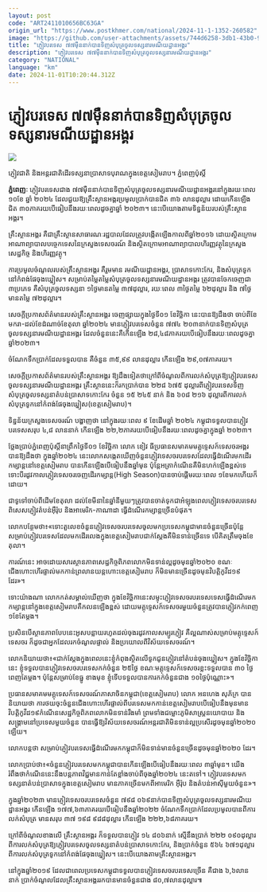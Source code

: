 ```yaml
---
layout: post
code: "ART2411010656BC63GA"
origin_url: "https://www.postkhmer.com/national/2024-11-1-1352-260582"
image: "https://github.com/user-attachments/assets/744d6258-3db1-43b0-9638-0a4e82daaf80"
title: "ភ្ញៀវ​បរទេស ៧៧​ម៉ឺន​នាក់​បាន​ទិញ​សំបុត្រ​ចូល​ទស្សនា​រមណីយដ្ឋាន​អង្គរ"
description: "​​ភ្ញៀវ​បរទេស ៧៧​ម៉ឺន​នាក់​បាន​ទិញ​សំបុត្រ​ចូល​ទស្សនា​រមណីយដ្ឋាន​អង្គរ​"
category: "NATIONAL"
language: "km"
date: 2024-11-01T10:20:44.312Z
---
```


# ភ្ញៀវ​បរទេស ៧៧​ម៉ឺន​នាក់​បាន​ទិញ​សំបុត្រ​ចូល​ទស្សនា​រមណីយដ្ឋាន​អង្គរ

![](https://github.com/user-attachments/assets/d216bc0a-c320-4008-bb40-acdb7f589415)

ភ្ញៀវ​ជាតិ និង​អន្តរជាតិ​ដើរទស្សនា​ប្រាសាទ​បុរាណ​ក្នុង​ខេត្ត​សៀមរាប។ ភ្នំពេញប៉ុស្តិ៍

**ភ្នំពេញៈ** ភ្ញៀវបរទេស​ជាង ៧៧ម៉ឺន​នាក់បាន​ទិញ​សំបុត្រ​ចូល​ទស្សនា​រមណីយដ្ឋាន​អង្គរ​នៅក្នុង​រយៈ​ពេល ១០​ខែ​ ​ឆ្នាំ​ ២០២៤ ដែល​ជួយ​ឱ្យ​គ្រឹះស្ថាន​អង្គរ​​ប្រមូលប្រាក់​បានជិត ៣៦ ​លាន​ដុល្លារ ​ដោយ​កើន​ឡើង​ជិត ៣០​ភាគរយបើ​ធៀប​នឹង​រយៈ​ពេល​​ដូចគ្នា​​ឆ្នាំ ២០២៣​។ នេះ​បើ​យោង​តាម​ទិន្ន​ន័យ​របស់​គ្រឹះស្ថាន​អង្គរ។

គ្រឹះស្ថាន​អង្គរ គឺ​ជា​គ្រឹះស្ថាន​សាធារណៈ​រដ្ឋបាល​ដែល​ត្រូវ​បង្កើត​ឡើង​កាល​ពី​ឆ្នាំ​២០១៦ ដោយ​ស្ថិត​ក្រោម​អាណា​ព្យាបាល​បច្ចេក​ទេស​នៃ​ក្រសួង​ទេសចរណ៍ និង​ស្ថិត​ក្រោម​អាណា​ព្យាបាល​ហិរញ្ញ​វត្ថុ​ នៃ​ក្រសួង​សេដ្ឋកិច្ច និង​ហិរញ្ញវត្ថុ។

ការ​ប្រមូល​ចំណូល​របស់​គ្រឹះស្ថាន​អង្គរ គឺ​រួម​មាន រមណីយ​ដ្ឋាន​អង្គរ, ប្រាសាទ​កោះកែរ, និង​សំបុត្រ​ទូក​នៅ​កំពង់ផែ​ចុង​ឃ្នៀស។ សម្រាប់​តម្លៃ​តម្លៃ​សំបុត្រ​ចូល​ទស្សនា​រមណីយដ្ឋាន​អង្គរ ត្រូវ​បាន​ចែក​ចេញ​ជា ៣​ប្រភេទ គឺ​សំបុត្រ​ចូល​ទស្សនា ១​ថ្ងៃ​មាន​តម្លៃ ៣៧​ដុល្លារ, រយៈ​ពេល ៣​ថ្ងៃ​តម្លៃ ៦២​ដុល្លារ និង​ ៧​ថ្ងៃ​ មាន​តម្លៃ ៧២​ដុល្លារ​។

សេចក្តី​ប្រកាស​ព័ត៌មាន​របស់​គ្រឹះស្ថាន​អង្គរ ចេញផ្សាយ​ក្នុង​ថ្ងៃ​ទី០១ ខែវិច្ឆិកា នេះបាន​ឱ្យដឹងថា ចាប់​ពី​​ខែ​មករា-ដល់ខែដំណាច់ខែ​តុលា ឆ្នាំ​២០២៤ មាន​ភ្ញៀវ​បរទេស​ចំនួន​ ៧៧៤ ២០៣ ​​នាក់​បាន​ទិញ​សំបុត្រ​ចូល​ទស្សនា​រមណីយ​ដ្ឋាន​អង្គរ ដែល​ចំនួន​នេះគឺ​កើន​ឡើង ២៨,៤៨​ ​​ភាគ​រយ​បើ​ធៀប​នឹងរយៈ​ពេល​ដូច​គ្នា​ឆ្នាំ​២០២៣។

ចំណែក​ទឹក​ប្រាក់​ដែល​ទទួល​បាន គឺ​ចំនួន ៣៥,៩៩ លាន​ដុល្លារ កើនឡើង ២៩,០៧​ភាគ​រយ​។

សេចក្តី​ប្រកាស​ព័ត៌មាន​របស់​គ្រឹះស្ថាន​អង្គរ ​ឱ្យ​ដឹង​ទៀត​ថា ​ក្រៅ​ពី​ចំណូល​ពី​ការ​លក់​សំបុត្រ​ឱ្យ​ភ្ញៀវ​បរទេស​ចូល​ទស្សនា​រមណីយ​ដ្ឋាន​អង្គរ គ្រឹះ​ស្ថាន​នេះ​​ក៏​រក​ប្រាក់​បាន ២២៨ ៦៧៥ ​​ដុល្លារ​ពី​ភ្ញៀវ​បរទេស​ទិញ​សំបុត្រ​ចូល​ទស្សនា​តំបន់​ប្រាសាទ​កោះកែរ ចំនួន ១៥ ២៤៥ នាក់​ និង​ ៦០៨ ២១៦ ​​ដុល្លារ​​ពី​ការ​លក់​សំបុត្រ​ទូក​នៅ​កំពង់ផែ​ចុង​ឃ្នៀស(ខេត្ត​សៀមរាប)​។

ទិន្នន័យ​ក្រសួង​ទេសចរណ៍ ​បង្ហាញ​ថា នៅ​ក្នុង​រយៈ​ពេល ៩ ខែ​​ដើម​ឆ្នាំ ២០២៤ កម្ពុជា​ទទួល​បាន​ភ្ញៀវ​បរទេស​​សរុប ៤,៨ លាន​នាក់ កើន​ឡើង ២២,២​ ភាគរយ​បើ​ធៀប​នឹង​រយៈពេល​ដូចគ្នា​ក្នុង​ឆ្នាំ ២០២៣។

ថ្លែងប្រាប់​ភ្នំពេញប៉ុស្តិ៍​នា​ព្រឹក​ថ្ងៃ​ទី០១ ខែ​វិច្ឆិកា លោក ខៀវ ធី ​ប្រធាន​សមាគម​មគ្គុទ្ទេសក៍​ទេសចរ​អង្គរ បានឱ្យដឹង​ថា ​​ក្នុង​ឆ្នាំ​២០២៤ នេះ​លោក​សង្កេត​ឃើញ​​​ចំនួន​ភ្ញៀវទេសចរបរទេស​ដែល​ធ្វើ​ដំណើរ​មក​ដើរកម្សាន្ត​នៅ​​ខេត្ត​សៀមរាប បាន​កើន​ឡើង​បើ​ធៀប​នឹង​ឆ្នាំ​មុន​ ប៉ុន្តែ​អត្រា​កំណើន​គឺ​​មិន​ហក់​​ឡើង​ខ្ពស់​​​ទេ ​ទោះបី​រដូវកាល​ភ្ញៀវ​ទេសចរចេញ​ដើរ​កម្សាន្ត​(High Season)បាន​ចាប់​ផ្តើមរយៈ​ពេល ១ខែមក​ហើយ​​ក៏​ដោយ។

ជា​ទូទៅចាប់​ពី​ដើម​ខែ​តុលា ដល់​ខែ​មីនានៃ​ឆ្នាំ​នីមួយៗ​ត្រូវ​បាន​ចាត់​ទុក​​ជា​អំឡុង​ពេល​ភ្ញៀវទេសចរបរទេស ពិសេស​ភ្ញៀវតំបន់​អ៊ឺរ៉ុប និង​អាមេរិក-កាណាដា ធ្វើ​ដំណើរ​កម្សាន្ត​ច្រើន​បំផុត។​

លោក​បន្ថែម​ថា៖​«​ទោះតួលេខចំនួន​ភ្ញៀវទេសចរបរទេស​ចូល​មកប្រទេស​​កម្ពុជា​មាន​ចំនួន​ច្រើន​ ប៉ុន្តែ​សម្រាប់​ភ្ញៀវបរទេស​ដែល​មក​ដើរលេង​ក្នុង​​ខេត្ត​សៀមរាបជាក់ស្តែង​គឺ​មិន​ទាន់ច្រើន​ទេ បើ​គិត​ត្រឹម​ចុង​ខែ​តុលា។

​ការ​ណ៍​នេះ​ អាច​ដោយ​សារ​ស្ថាន​ភាព​សេដ្ឋកិច្ច​ពិភពលោក​មិន​ទាន់​ល្អ​ដូចមុន​ឆ្នាំ​២០២០ ខណៈ​ជើងហោះហើរ​ផ្ទាល់​មក​កាន់​ព្រលាន​យន្តហោះខេត្ត​សៀមរាប ក៏​មិនមាន​​ច្រើន​ដូចមុន​វិបត្តិកូវីដ​១៩ ដែរ»។

ទោះយ៉ាង​ណា លោក​កត់​សម្គាល់​ឃើញ​ថា ក្នុង​ខែ​វិច្ឆិកានេះ​​សម្ទុះ​​ភ្ញៀវទេសចរបរទេស​ទេស​​ធ្វើ​ដំណើរ​មក​កម្សាន្ត​នៅ​ក្នុង​ខេត្ត​សៀមរាបគឺកលនឡើងខ្ពស់ ដោយ​មគ្គុទ្ទេសក៍​ទេសចរមួយ​ចំនួន​ត្រូវបាន​​​ភ្ញៀវកក់​ពេញ ១​ខែ​តែម្តង​​។

ប្រសិន​បើ​ស្ថាន​ភាព​បែប​នេះ​អូសបន្លាយ​​រហូត​ដល់​ចុង​រដូវកាល​សម្បូរ​ភ្ញៀ​វ គឺល្អ​ណាស់​សម្រាប់​មគ្គុទ្ទេសក៍​ទេសចរ ក៏​ដូច​ជាអ្នក​ដែល​រក​ចំណូល​ផ្ទាល់ និង​ប្រយោល​ពី​វិស័យ​ទេសចរណ៍​។​

លោក​និយាយ​ថា​៖​«​ជាក់​ស្តែង​ក្នុង​ពេល​នេះ​ខ្ញុំ​កំពុង​ស្ថិត​លើទូក​ជូន​​ភ្ញៀវ​​នៅ​តំបន់​ចុង​ឃ្នៀស។ ក្នុង​ខែ​វិច្ឆិកានេះ ខ្ញុំ​ទទួល​បាន​ភ្ញៀវទេសចរបរទេស​កក់​ចំនួន ២៥​ថ្ងៃ ខណៈ​​មគ្គុទ្ទេសក៍​ទេសចរខ្លះ​ទទួល​បាន​ ៣០​ ថ្ងៃ​ពេញតែម្តង​។ ប៉ុន្តែ​សម្រាប់​ខែ​ធ្នូ ខាង​មុខ ខ្ញុំ​ទើប​ទទួល​បាន​ការ​កក់ចំនួន​ជាង ១០​ថ្ងៃប៉ុណ្ណោះ​»។

ប្រធាន​សមាគម​មគ្គុទេសក៍​ទេសចរណ៍​ភាសា​ចិន​កម្ពុជា​(ខេត្ត​សៀមរាប)​ លោក អនហេង សុភ័ក្រ បាន​និយាយ​ថា ការ​ថយចុះ​​ចំនួន​ជើងហោះហើរផ្ទាល់ពីបរទេស​មកកាន់ខេត្តសៀមរាបបើ​ធៀប​នឹង​មុន​មាន​វិបត្តិកូវីដ​១៩ ​កំណើន​សេដ្ឋកិច្ច​ពិភពលោក​មិន​ទាន់​រឹងមាំ ព្រម​ទាំង​ជម្លោះ​ភូមិសាស្រ្ត​នយោបាយ និង​សង្គ្រាម​នៅ​ប្រទេស​មួយ​ចំនួន បាន​ធ្វើ​ឱ្យ​វិស័យ​ទេសចរណ៍​អន្តរជាតិមិន​ទាន់​ល្អ​ប្រសើរ​ដូចមុន​ឆ្នាំ​២០២០ ឡើយ។

លោក​បន្តថា សម្រាប់​ភ្ញៀវបរទេសធ្វើ​ដំណើរ​មក​កម្ពុជា​ក៏​មិន​ទាន់មាន​ចំនួន​ច្រើន​ដូច​មុន​ឆ្នាំ២០២០ ដែរ។

លោក​ប្រាប់​ថា៖​«​ចំនួន​ភ្ញៀវបរទេស​មក​កម្ពុជា​បាន​កើន​ឡើង​បើធៀប​នឹង​រយៈ​ពេល ៣​ឆ្នាំមុន។ យើងរំពឹងថា​កំណើន​នេះ​នឹង​បន្ត​ភាព​វិជ្ជមាន​កាន់​តែ​ខ្លាំង​ចាប់​ពី​ចុង​ឆ្នាំ​២០២៤ នេះ​តទៅ។ ភ្ញៀវបរទេស​មក​ទស្សនា​តំបន់ប្រាសាទ​ក្នុង​ខេត្ត​សៀមរាប មាន​ភាគ​ច្រើន​មក​ពី​អាមេរិក អ៊ឺរ៉ុប និង​តំបន់​អាស៊ីមួយ​ចំនួន»។​

ក្នុង​ឆ្នាំ​២០២៣ មាន​ភ្ញៀវ​ទេសចរ​បរទេស​ចំនួន​ ៧៩៨ ០៦៩​នាក់​បាន​ទិញ​សំបុត្រ​ចូល​ទស្សនា​រមណីយ​ដ្ឋាន​អង្គរ កើន​ឡើង ១៧៧,៦៣​ភាគ​រយ​បើ​ធៀប​នឹង​ឆ្នាំ​២០២២ ចំណែក​ទឹក​ប្រាក់​ដែល​ប្រមូល​បាន​ពីការ​លក់​សំបុត្រ មាន​សរុប ៣៧ ១៩៨ ៩៨៨​ដុល្លារ កើន​ឡើង ២២២,៦៨​ភាគ​រយ​។​

ក្រៅ​ពី​ចំណូល​ខាង​លើ​ គ្រឹះស្ថាន​អង្គរ​ ក៏​ទទួល​បាន​ភ្ញៀវ​ ១៤ ៨០៦​នាក់​ ស្មើ​នឹង​ប្រាក់ ២២២ ០៩០​ដុល្លារ​ពី​ការ​លក់​សំបុត្រ​ឱ្យ​ភ្ញៀវ​បរទេស​ចូល​ទស្សនា​តំបន់​ប្រាសាទ​កោះកែរ, និង​ប្រាក់​ចំនួន ៥៦៤ ៦៧១ដុល្លារ ពី​ការលក់​សំបុត្រ​ទូក​នៅ​កំពង់​ផែចុង​ឃ្នៀស។ នេះ​បើ​យោង​តាម​គ្រឹះស្ថាន​អង្គរ។

នៅ​ក្នុង​ឆ្នាំ​២០១៩ ដែល​ជា​ពេល​ប្រទេស​កម្ពុជា​ទទួល​បាន​ភ្ញៀវ​ទេសចរ​បរទេស​ច្រើន​ គឺ​ជាង ៦,៦​លាន​នាក់ ប្រាក់​ចំណូល​ដែល​គ្រឹះស្ថាន​អង្គរ​រក​បាន​មាន​ចំនួន​ជាង ៨០,៧​លាន​ដុល្លារ​៕